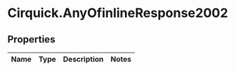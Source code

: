 # Cirquick.AnyOfinlineResponse2002

## Properties
Name | Type | Description | Notes
------------ | ------------- | ------------- | -------------
